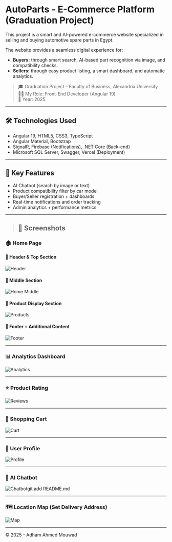 # AutoParts - E-Commerce Platform (Graduation Project)

This project is a smart and AI-powered e-commerce website specialized in selling and buying automotive spare parts in Egypt.

The website provides a seamless digital experience for:
- **Buyers:** through smart search, AI-based part recognition via image, and compatibility checks.
- **Sellers:** through easy product listing, a smart dashboard, and automatic analytics.

> 🎓 Graduation Project – Faculty of Business, Alexandria University  
> 🧑‍💻 My Role: Front-End Developer (Angular 19)  
> 📅 Year: 2025

---

## 🛠️ Technologies Used

- Angular 19, HTML5, CSS3, TypeScript
- Angular Material, Bootstrap
- SignalR, Firebase (Notifications), .NET Core (Back-end)
- Microsoft SQL Server, Swagger, Vercel (Deployment)

---

## 🌟 Key Features

- AI Chatbot (search by image or text)
- Product compatibility filter by car model
- Buyer/Seller registration + dashboards
- Real-time notifications and order tracking
- Admin analytics + performance metrics

---

> ## 📸 Screenshots

### 🏠 Home Page

#### 🔹 Header & Top Section
![Header](assets/screenshots/home-header.png)

#### 🔹 Middle Section
![Home Middle](assets/screenshots/home-middle.png)

#### 🔹 Product Display Section
![Products](assets/screenshots/product-display.png)

#### 🔹 Footer + Additional Content
![Footer](assets/screenshots/home-footer.png)

---

### 📊 Analytics Dashboard
![Analytics](assets/screenshots/analytics.png)

---

### ⭐ Product Rating
![Reviews](assets/screenshots/product-rating.png)

---

### 🛒 Shopping Cart
![Cart](assets/screenshots/cart.png)

---

### 👤 User Profile
![Profile](assets/screenshots/user-profile.png)

---

### 🤖 AI Chatbot
![Chatbot](assets/screenshots/chatbot.png)git add README.md


---

### 🗺️ Location Map (Set Delivery Address)
![Map](assets/screenshots/location-map.png)


---


© 2025 - Adham Ahmed Mouwad


